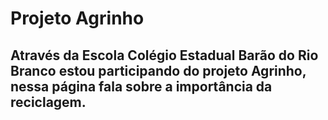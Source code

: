 # Projeto Agrinho

## Através da Escola Colégio Estadual Barão do Rio Branco estou participando do projeto Agrinho, nessa página fala sobre a importância da reciclagem.

